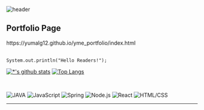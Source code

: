 
![header](https://capsule-render.vercel.app/api?type=waving&color=gradient&height=250&section=header&text=⚗️Malg-Eum%20Yu💻&fontSize=36)

<h2>Portfolio Page</h2>
https://yumalg12.github.io/yme_portfolio/index.html

<br>
<br>

```
System.out.println("Hello Readers!");
```

[![*'s github stats](https://github-readme-stats.vercel.app/api?username=yumalg12)](https://github.com/yumalg12)
[![Top Langs](https://github-readme-stats.vercel.app/api/top-langs/?username=yumalg12)](https://github.com/yumalg12/github-readme-stats)

<br>

![JAVA](https://img.shields.io/badge/-JAVA-orange?style=flat&logo=java&logoColor=ffffff)
![JavaScript](https://img.shields.io/badge/-JavaScript-F7DF1E?style=flat&logo=JavaScript&logoColor=ffffff)
![Spring](https://img.shields.io/badge/-Spring-6DB33F?style=flat&logo=flat&logoColor=white)
![Node.js](https://img.shields.io/badge/-Node.js-339933?style=flat&logo=nodedotjs&logoColor=ffffff)
![React](https://img.shields.io/badge/-React-61DAFB?style=flat&logo=react&logoColor=ffffff)
![HTML/CSS](https://img.shields.io/badge/-HTML/CSS-1572B6?style=flat&logo=css3&logoColor=ffffff)

---

<!--
**yumalg12/yumalg12** is a ✨ _special_ ✨ repository because its `README.md` (this file) appears on your GitHub profile.

Here are some ideas to get you started:

- 🔭 I’m currently working on ...
- 🌱 I’m currently learning ...
- 👯 I’m looking to collaborate on ...
- 🤔 I’m looking for help with ...
- 💬 Ask me about ...
- 📫 How to reach me: ...
- 😄 Pronouns: ...
- ⚡ Fun fact: ...
-->
